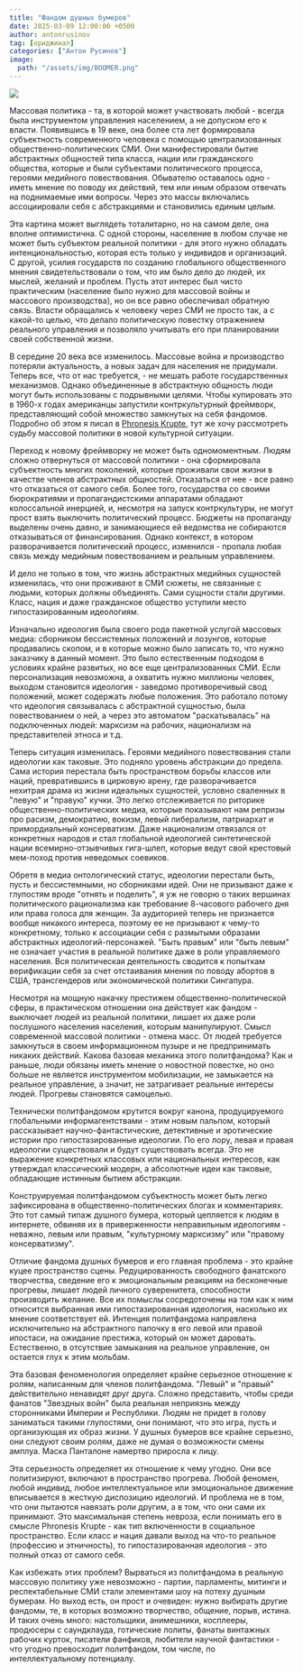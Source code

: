 ```yaml
---
title: "Фандом душных бумеров"
date: 2025-03-09 12:00:00 +0500
author: antonrusinov
tag: [ориджинал]
categories: ["Антон Русинов"]
image:
  path: "/assets/img/BOOMER.png"
---
```


![](https://upload.wikimedia.org/wikipedia/commons/5/5f/Tom%C3%A1s_Mar%C3%ADn_G%C3%B3mez_como_Pantale%C3%B3n.jpg)

Массовая политика - та, в которой может участвовать любой - всегда была инструментом управления населением, а не допуском его к власти. Появившись в 19 веке, она более ста лет формировала субъектность современного человека с помощью централизованных общественно-политических СМИ. Они манифестировали бытие абстрактных общностей типа класса, нации или гражданского общества, которые и были субъектами политического процесса, героями медийного повествования. Обывателю оставалось одно - иметь мнение по поводу их действий, тем или иным образом отвечать на поднимаемые ими вопросы. Через это массы включались ассоциировали себя с абстракциями и становились единым целым.

Эта картина может выглядеть тоталитарно, но на самом деле, она вполне оптимистична. С одной стороны, население в любом случае не может быть субъектом реальной политики - для этого нужно обладать интенциональностью, которая есть только у индивидов и организаций. С другой, усилия государств по созданию глобального общественного мнения свидетельствовали о том, что им было дело до людей, их мыслей, желаний и проблем. Пусть этот интерес был чисто практическим (население было нужно для массовой войны и массового производства), но он все равно обеспечивал обратную связь. Власти обращались к человеку через СМИ не просто так, а с какой-то целью, что делало политическую повестку отражением реального управления и позволяло учитывать его при планировании своей собственной жизни.

В середине 20 века все изменилось. Массовые война и производство потеряли актуальность, а новых задач для населения не придумали. Теперь все, что от нас требуется, - не мешать работе государственных механизмов. Однако объединенные в абстрактную общность люди могут быть использованы с подрывными целями. Чтобы купировать это в 1960-х годах американцы запустили контркультурный фреймворк, представляющий собой множество замкнутых на себя фандомов. Подробно об этом я писал в [Phronesis Krupte](https://boosty.to/rusinov/posts/e4f40d73-462d-446a-add6-7a5cc16d5ddd?share=post_link), тут же хочу рассмотреть судьбу массовой политики в новой культурной ситуации.

Переход к новому фреймворку не может быть одномоментным. Людям сложно отвернуться от массовой политики - она сформировала субъектность многих поколений, которые проживали свои жизни в качестве членов абстрактных общностей. Отказаться от нее - все равно что отказаться от самого себя. Более того, государства со своими бюрократиями и пропагандистскими аппаратами обладают колоссальной инерцией, и, несмотря на запуск контркультуры, не могут прост взять выключить политический процесс. Бюджеты на пропаганду выделены очень давно, и занимающиеся ей ведомства не собираются отказываться от финансирования. Однако контекст, в котором разворачивается политический процесс, изменился - пропала любая связь между медийным повествованием и реальным управлением.

И дело не только в том, что жизнь абстрактных медийных сущностей изменилась, что они проживают в СМИ сюжеты, не связанные с людьми, которых должны объединять. Сами сущности стали другими. Класс, нация и даже гражданское общество уступили место гипостазированным идеологиям.

Изначально идеология была своего рода пакетной услугой массовых медиа: сборником бессистемных положений и лозунгов, которые продавались скопом, и в которые можно было записать то, что нужно заказчику в данный момент. Это было естественным подходом в условиях крайне развитых, но все еще централизованных СМИ. Если персонализация невозможна, а охватить нужно миллионы человек, выходом становится идеология - заведомо противоречивый свод положений, может содержать любые положения. Это работало потому что идеология связывалась с абстрактной сущностью, была повествованием о ней, а через это автоматом "раскатывалась" на подключенных людей: марксизм на рабочих, национализм на представителей этноса и т.д.

Теперь ситуация изменилась. Героями медийного повествования стали идеологии как таковые. Это подняло уровень абстракции до предела. Сама история перестала быть пространством борьбы классов или наций, превратившись в цирковую арену, где разворачивается нехитрая драма из жизни идеальных сущностей, условно сваленных в "левую" и "правую" кучки. Это легко отслеживается по риторике общественно-политических медиа, которые показывают нам репризы про расизм, демократию, вокизм, левый либерализм, патриархат и примордиальный консерватизм. Даже национализм отвязался от конкретных народов и стал глобальной идеологией синтетической нации всемирно-отзывчивых гига-шлеп, которые ведут свой крестовый мем-поход против неведомых соевиков.

Обретя в медиа онтологический статус, идеологии перестали быть, пусть и бессистемными, но сборниками идей. Они не призывают даже к глупостям вроде "отнять и поделить", я уж не говорю о таких вершинах политического рационализма как требование 8-часового рабочего дня или права голоса для женщин. За аудиторией теперь не признается вообще никакого интереса, поэтому ее не призывают к чему-то конкретному, только к ассоциации себя с размытыми образами абстрактных идеологий-персонажей. "Быть правым" или "быть левым" не означает участия в реальной политике даже в роли управляемого населения. Вся политическая деятельность сводится к попыткам верификации себя за счет отстаивания мнения по поводу абортов в США, трансгендеров или экономической политики Сингапура.

Несмотря на мощную накачку престижем общественно-политической сферы, в практическом отношении она действует как фандом - выключает людей из реальной политики, лишает их даже роли послушного населения населения, которым манипулируют. Смысл современной массовой политики - отмена масс. От людей требуется замкнуться в своем информационном пузыре и не предпринимать никаких действий. Какова базовая механика этого политфандома? Как и раньше, люди обязаны иметь мнение о новостной повестке, но оно больше не является инструментом мобилизации, не замыкается на реальное управление, а значит, не затрагивает реальные интересы людей. Прогревы становятся самоцелью.

Технически политфандомом крутится вокруг канона, продуцируемого глобальными информагентствами - этим новым пальпом, который рассказывает научно-фантастические, детективные и эротические истории про гипостазированные идеологии. По его лору, левая и правая идеологии существовали и будут существовать всегда. Это не выражение конкретных классовых или национальных интересов, как утверждал классический модерн, а абсолютные идеи как таковые, обладающие истинным бытием абстракции.

Конструируемая политфандомом субъектность может быть легко зафиксирована в общественно-политических блогах и комментариях. Это тот самый типаж душного бумера, который цепляется к людям в интернете, обвиняя их в приверженности неправильным идеологиям - неважно, левым или правым, "культурному марксизму" или "правому консерватизму".

Отличие фандома душных бумеров и его главная проблема - это крайне куцее пространство сцены. Редуцированность свободного фанатского творчества, сведение его к эмоциональным реакциям на бесконечные прогревы, лишает людей личного суверенитета, способности производить желание. Все их помыслы сосредоточены на том как к ним относится выбранная ими гипостазированная идеология, насколько их мнение соответствует ей. Интенция политфандома направлена исключительно на абстрактного папочку в его левой или правой ипостаси, на ожидание престижа, который он может даровать. Естественно, в отсутствие замыкания на реальное управление, он остается глух к этим мольбам.

Эта базовая феноменология определяет крайне серьезное отношение к ролям, написанным для членов политфандома. "Левый" и "правый" действительно ненавидят друг друга. Сложно представить, чтобы среди фанатов "Звездных войн" была реальная неприязнь между сторонниками Империи и Республики. Людям не придет в голову заниматься такими глупостями, они понимают, что это игра, пусть и организующая их образ жизни. У душных бумеров все крайне серьезно, они следуют своим ролям, даже не думая о возможности смены амплуа. Маска Панталоне намертво приросла к лицу.

Эта серьезность определяет их отношение к чему угодно. Они все политизируют, включают в пространство прогрева. Любой феномен, любой индивид, любое интеллектуальное или эмоциональное движение вписывается в жесткую диспозицию идеологий. И проблема не в том, что они пытаются навязать роли другим, а в том, что они сами их принимают. Это максимальная степень невроза, если понимать его в смысле Phronesis Krupte - как тип включенности в социальное пространство. Если класс и нация давали выход на что-то реальное (профессию и этничность), то гипостазированная идеология - это полный отказ от самого себя.

Как избежать этих проблем? Вырваться из политфандома в реальную массовую политику уже невозможно - партии, парламенты, митинги и респектабельные СМИ стали элементами шоу на потеху душным бумерам. Но выход есть, он прост и очевиден: нужно выбирать другие фандомы, те, в которых возможно творчество, общение, порыв, истина. И таких очень много: настольщики, анимешники, косплееры, продюсеры с саундклауда, готические лолиты, фанаты винтажных рабочих курток, писатели фанфиков, любители научной фантастики - что угодно превосходит политфандом, том числе, по интеллектуальному потенциалу.
